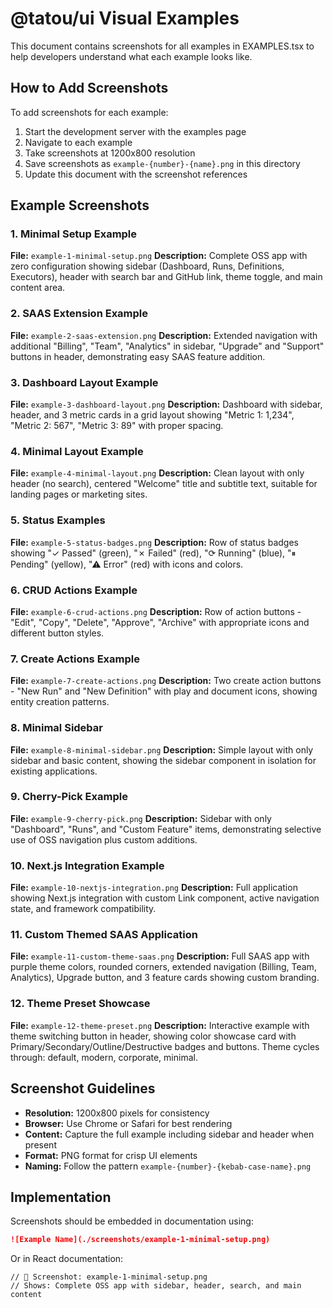 # @tatou/ui Visual Examples

This document contains screenshots for all examples in EXAMPLES.tsx to help developers understand what each example looks like.

## How to Add Screenshots

To add screenshots for each example:

1. Start the development server with the examples page
2. Navigate to each example
3. Take screenshots at 1200x800 resolution
4. Save screenshots as `example-{number}-{name}.png` in this directory
5. Update this document with the screenshot references

## Example Screenshots

### 1. Minimal Setup Example

**File:** `example-1-minimal-setup.png`
**Description:** Complete OSS app with zero configuration showing sidebar (Dashboard, Runs, Definitions, Executors), header with search bar and GitHub link, theme toggle, and main content area.

### 2. SAAS Extension Example

**File:** `example-2-saas-extension.png`
**Description:** Extended navigation with additional "Billing", "Team", "Analytics" in sidebar, "Upgrade" and "Support" buttons in header, demonstrating easy SAAS feature addition.

### 3. Dashboard Layout Example

**File:** `example-3-dashboard-layout.png`
**Description:** Dashboard with sidebar, header, and 3 metric cards in a grid layout showing "Metric 1: 1,234", "Metric 2: 567", "Metric 3: 89" with proper spacing.

### 4. Minimal Layout Example

**File:** `example-4-minimal-layout.png`
**Description:** Clean layout with only header (no search), centered "Welcome" title and subtitle text, suitable for landing pages or marketing sites.

### 5. Status Examples

**File:** `example-5-status-badges.png`
**Description:** Row of status badges showing "✓ Passed" (green), "✗ Failed" (red), "⟳ Running" (blue), "⏸ Pending" (yellow), "⚠ Error" (red) with icons and colors.

### 6. CRUD Actions Example

**File:** `example-6-crud-actions.png`
**Description:** Row of action buttons - "Edit", "Copy", "Delete", "Approve", "Archive" with appropriate icons and different button styles.

### 7. Create Actions Example

**File:** `example-7-create-actions.png`
**Description:** Two create action buttons - "New Run" and "New Definition" with play and document icons, showing entity creation patterns.

### 8. Minimal Sidebar

**File:** `example-8-minimal-sidebar.png`
**Description:** Simple layout with only sidebar and basic content, showing the sidebar component in isolation for existing applications.

### 9. Cherry-Pick Example

**File:** `example-9-cherry-pick.png`
**Description:** Sidebar with only "Dashboard", "Runs", and "Custom Feature" items, demonstrating selective use of OSS navigation plus custom additions.

### 10. Next.js Integration Example

**File:** `example-10-nextjs-integration.png`
**Description:** Full application showing Next.js integration with custom Link component, active navigation state, and framework compatibility.

### 11. Custom Themed SAAS Application

**File:** `example-11-custom-theme-saas.png`
**Description:** Full SAAS app with purple theme colors, rounded corners, extended navigation (Billing, Team, Analytics), Upgrade button, and 3 feature cards showing custom branding.

### 12. Theme Preset Showcase

**File:** `example-12-theme-preset.png`
**Description:** Interactive example with theme switching button in header, showing color showcase card with Primary/Secondary/Outline/Destructive badges and buttons. Theme cycles through: default, modern, corporate, minimal.

## Screenshot Guidelines

- **Resolution:** 1200x800 pixels for consistency
- **Browser:** Use Chrome or Safari for best rendering
- **Content:** Capture the full example including sidebar and header when present
- **Format:** PNG format for crisp UI elements
- **Naming:** Follow the pattern `example-{number}-{kebab-case-name}.png`

## Implementation

Screenshots should be embedded in documentation using:

```markdown
![Example Name](./screenshots/example-1-minimal-setup.png)
```

Or in React documentation:

```tsx
// 📸 Screenshot: example-1-minimal-setup.png
// Shows: Complete OSS app with sidebar, header, search, and main content
```
